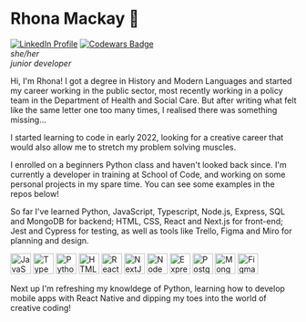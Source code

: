 # Rhona Mackay 🌱
<p><a href="https://www.linkedin.com/in/rhonamackay/"><img src="https://img.shields.io/badge/linkedin-%230077B5.svg?style=for-the-badge&logo=linkedin&logoColor=white" alt="LinkedIn Profile"/></a> <a href="https://www.codewars.com/users/cooloriginals"><img src="https://www.codewars.com/users/cooloriginals/badges/small?theme=light" alt="Codewars Badge"/></a> <br>
<em>she/her <br> junior developer</em></p>

<p>Hi, I'm Rhona! I got a degree in History and Modern Languages and started my career working in the public sector, most recently working in a policy team in the Department of Health and Social Care. But after writing what felt like the same letter one too many times, I realised there was something missing...</p>
<p>I started learning to code in early 2022, looking for a creative career that would also allow me to stretch my problem solving muscles. </p>
<p>I enrolled on a beginners Python class and haven't looked back since. I'm currently a developer in training at School of Code, and working on some personal projects in my spare time. You can see some examples in the repos below!</p> 

<p>So far I've learned Python, JavaScript, Typescript, Node.js, Express, SQL and MongoDB for backend; HTML, CSS, React and Next.js for front-end; Jest and Cypress for testing, as well as tools like Trello, Figma and Miro for planning and design.</p>

<p align="left">
<a href="https://developer.mozilla.org/en-US/docs/Web/JavaScript" target="_blank" rel="noreferrer"><img src="https://raw.githubusercontent.com/danielcranney/readme-generator/main/public/icons/skills/javascript-colored.svg" width="36" height="36" alt="JavaScript" /></a>
<a href="https://www.typescriptlang.org/" target="_blank" rel="noreferrer"><img src="https://raw.githubusercontent.com/danielcranney/readme-generator/main/public/icons/skills/typescript-colored.svg" width="36" height="36" alt="TypeScript" /></a>
<a href="https://www.python.org/" target="_blank" rel="noreferrer"><img src="https://raw.githubusercontent.com/danielcranney/readme-generator/main/public/icons/skills/python-colored.svg" width="36" height="36" alt="Python" /></a>
<a href="https://developer.mozilla.org/en-US/docs/Glossary/HTML5" target="_blank" rel="noreferrer"><img src="https://raw.githubusercontent.com/danielcranney/readme-generator/main/public/icons/skills/html5-colored.svg" width="36" height="36" alt="HTML5" /></a>
<a href="https://reactjs.org/" target="_blank" rel="noreferrer"><img src="https://raw.githubusercontent.com/danielcranney/readme-generator/main/public/icons/skills/react-colored.svg" width="36" height="36" alt="React" /></a>
<a href="https://nextjs.org/docs" target="_blank" rel="noreferrer"><img src="https://raw.githubusercontent.com/danielcranney/readme-generator/main/public/icons/skills/nextjs-colored.svg" width="36" height="36" alt="NextJs" /></a>
<a href="https://nodejs.org/en/" target="_blank" rel="noreferrer"><img src="https://raw.githubusercontent.com/danielcranney/readme-generator/main/public/icons/skills/nodejs-colored.svg" width="36" height="36" alt="NodeJS" /></a>
<a href="https://expressjs.com/" target="_blank" rel="noreferrer"><img src="https://raw.githubusercontent.com/danielcranney/readme-generator/main/public/icons/skills/express-colored.svg" width="36" height="36" alt="Express" /></a>
<a href="https://www.postgresql.org/" target="_blank" rel="noreferrer"><img src="https://raw.githubusercontent.com/danielcranney/readme-generator/main/public/icons/skills/postgresql-colored.svg" width="36" height="36" alt="PostgreSQL" /></a>
<a href="https://www.mongodb.com/" target="_blank" rel="noreferrer"><img src="https://raw.githubusercontent.com/danielcranney/readme-generator/main/public/icons/skills/mongodb-colored.svg" width="36" height="36" alt="MongoDB" /></a>
<a href="https://www.figma.com/" target="_blank" rel="noreferrer"><img src="https://raw.githubusercontent.com/danielcranney/readme-generator/main/public/icons/skills/figma-colored.svg" width="36" height="36" alt="Figma" /></a>
</p>

<p>Next up I'm refreshing my knowldege of Python, learning how to develop mobile apps with React Native and dipping my toes into the world of creative coding!</p>




<!--
**rhonamackay/rhonamackay** is a ✨ _special_ ✨ repository because its `README.md` (this file) appears on your GitHub profile.

Here are some ideas to get you started:

- 🔭 I’m currently working on ...
- 🌱 I’m currently learning ...
- 👯 I’m looking to collaborate on ...
- 🤔 I’m looking for help with ...
- 💬 Ask me about ...
- 📫 How to reach me: ...
- 😄 Pronouns: ...
- ⚡ Fun fact: ...
-->
